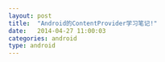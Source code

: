 ```yaml
---
layout: post
title:  "Android的ContentProvider学习笔记!"
date:   2014-04-27 11:00:03
categories: android
type: android
---
```


